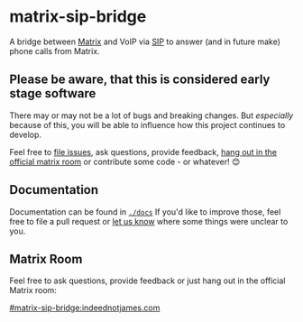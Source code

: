 # matrix-sip-bridge
A bridge between [Matrix](https://matrix.org/) and VoIP via [SIP](https://en.wikipedia.org/wiki/Session_Initiation_Protocol) to answer (and in future make) phone calls from Matrix.

## Please be aware, that this is considered **early stage software**
There may or may not be a lot of bugs and breaking changes. 
But *especially* because of this, you will be able to influence how this project continues to develop.

Feel free to [file issues](https://github.com/IndeedNotJames/matrix-sip-bridge/issues/new), ask questions, provide feedback, [hang out in the official matrix room](#matrix-room) or contribute some code - or whatever! 😊

## Documentation
Documentation can be found in [`./docs`](https://github.com/IndeedNotJames/matrix-sip-bridge/tree/main/docs)
If you'd like to improve those, feel free to file a pull request or [let us know](#matrix-room) where some things were unclear to you.   

## Matrix Room
Feel free to ask questions, provide feedback or just hang out in the official Matrix room:

[#matrix-sip-bridge:indeednotjames.com](https://matrix.to/#/#matrix-sip-bridge:indeednotjames.com)
